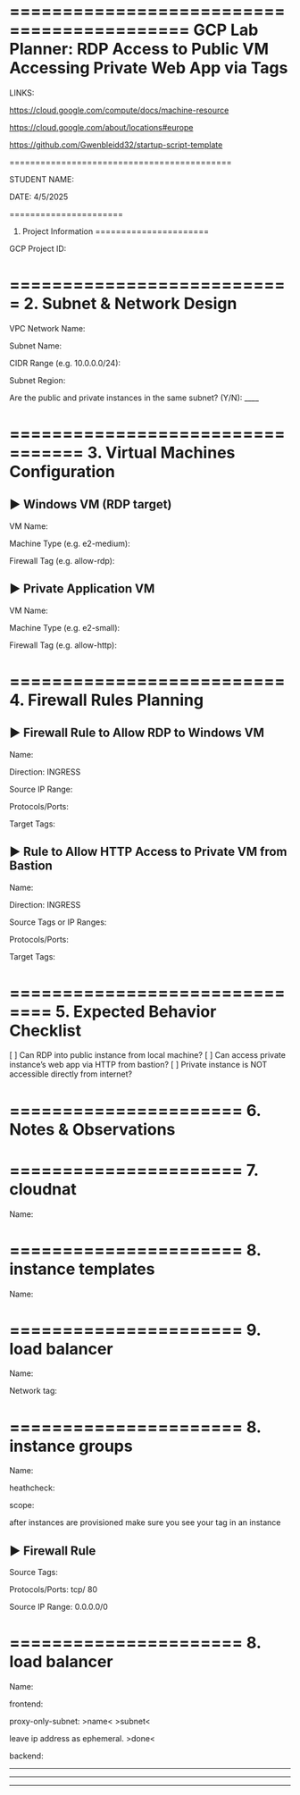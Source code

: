 ===========================================
  GCP Lab Planner: RDP Access to Public VM
  Accessing Private Web App via Tags
===========================================

LINKS:

https://cloud.google.com/compute/docs/machine-resource

https://cloud.google.com/about/locations#europe

https://github.com/Gwenbleidd32/startup-script-template


===========================================

STUDENT NAME: 

DATE: 4/5/2025

======================
 1. Project Information
======================

GCP Project ID: 


===========================
 2. Subnet & Network Design
===========================

VPC Network Name: 

Subnet Name: 

CIDR Range (e.g. 10.0.0.0/24): 

Subnet Region: 

Are the public and private instances in the same subnet? (Y/N): ____


=================================
 3. Virtual Machines Configuration
=================================


▶ Windows VM (RDP target)
---------------------------------

VM Name: 

Machine Type (e.g. e2-medium): 

Firewall Tag (e.g. allow-rdp): 


▶ Private Application VM
---------------------

VM Name: 

Machine Type (e.g. e2-small): 

Firewall Tag (e.g. allow-http):


==========================
 4. Firewall Rules Planning
==========================


▶ Firewall Rule to Allow RDP to Windows VM
---------------------------------

Name: 

Direction: INGRESS

Source IP Range:

Protocols/Ports:

Target Tags: 


▶ Rule to Allow HTTP Access to Private VM from Bastion
-------------------------------------------------------

Name: 

Direction: INGRESS

Source Tags or IP Ranges: 

Protocols/Ports: 

Target Tags: 


==============================
 5. Expected Behavior Checklist
==============================

[ ] Can RDP into public instance from local machine?
[ ] Can access private instance’s web app via HTTP from bastion?
[ ] Private instance is NOT accessible directly from internet?

======================
 6. Notes & Observations
======================

======================
 7. cloudnat
======================

Name:

======================
 8. instance templates
======================

Name:

======================
 9. load balancer
======================

Name:

Network tag:

======================
 8. instance groups
======================

Name:

heathcheck: 

scope: 

after instances are provisioned make sure you see your tag in an instance

▶ Firewall Rule
---------------------------------

Source Tags: 

Protocols/Ports: tcp/ 80

Source IP Range: 0.0.0.0/0

======================
 8. load balancer
======================

Name:

frontend: 

proxy-only-subnet: >name< >subnet<

leave ip address as ephemeral. >done<

backend:


______________________________________________________
______________________________________________________
______________________________________________________
